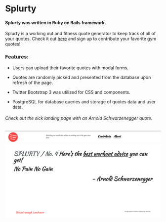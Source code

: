 # Splurty

#### Splurty was written in Ruby on Rails framework.

Splurty is a working out and fitness quote generator to keep track of all of your quotes. Check it out [here](https://splurty-aleks-real.herokuapp.com/) and sign up to contribute your favorite gym quotes!

### Features:
* Users can upload their favorite quotes with modal forms.

* Quotes are randomly picked and presented from the database upon refresh of the page.

* Twitter Bootstrap 3 was utilized for CSS and components.

* PostgreSQL for database queries and storage of quotes data and user data.

###### Check out the sick landing page with an Arnold Schwarzenegger quote.
![alt tag](https://github.com/AlekstheRealist/Firehose/blob/master/app/assets/images/Screen%20Shot%202016-08-18%20at%202.17.24%20PM.png)